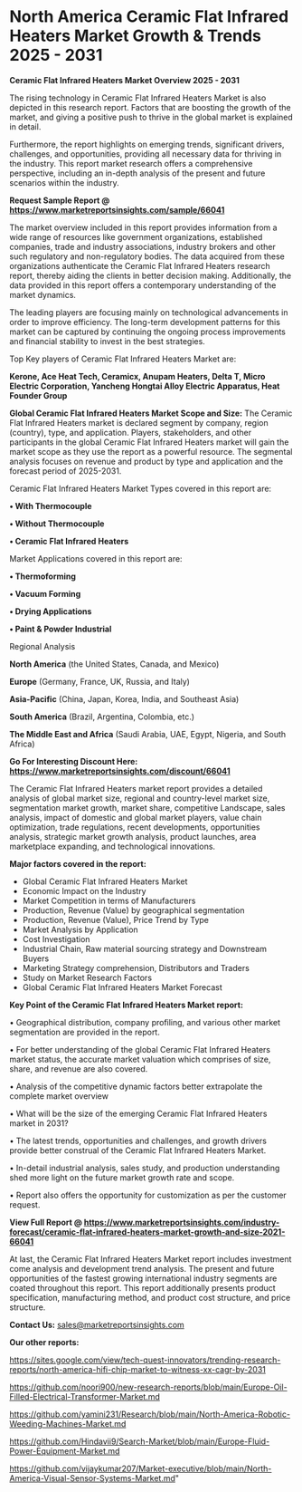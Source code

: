 # North America Ceramic Flat Infrared Heaters Market Growth & Trends 2025 - 2031

<Strong> Ceramic Flat Infrared Heaters Market Overview 2025 - 2031</strong>

The rising technology in Ceramic Flat Infrared Heaters Market is also depicted in this research report. Factors that are boosting the growth of the market, and giving a positive push to thrive in the global market is explained in detail.

Furthermore, the report highlights on emerging trends, significant drivers, challenges, and opportunities, providing all necessary data for thriving in the industry. This report market research offers a comprehensive perspective, including an in-depth analysis of the present and future scenarios within the industry.

<strong>Request Sample Report @ <a href=https://www.marketreportsinsights.com/sample/66041>https://www.marketreportsinsights.com/sample/66041</a></strong>

The market overview included in this report provides information from a wide range of resources like government organizations, established companies, trade and industry associations, industry brokers and other such regulatory and non-regulatory bodies. The data acquired from these organizations authenticate the Ceramic Flat Infrared Heaters research report, thereby aiding the clients in better decision making. Additionally, the data provided in this report offers a contemporary understanding of the market dynamics.

The leading players are focusing mainly on technological advancements in order to improve efficiency. The long-term development patterns for this market can be captured by continuing the ongoing process improvements and financial stability to invest in the best strategies.

Top Key players of Ceramic Flat Infrared Heaters Market are:

<strong>Kerone, Ace Heat Tech, Ceramicx, Anupam Heaters, Delta T, Micro Electric Corporation, Yancheng Hongtai Alloy Electric Apparatus, Heat Founder Group</strong>

<strong><b>Global Ceramic Flat Infrared Heaters Market Scope and Size:</b></strong>
The Ceramic Flat Infrared Heaters market is declared segment by company, region (country), type, and application. Players, stakeholders, and other participants in the global Ceramic Flat Infrared Heaters market will gain the market scope as they use the report as a powerful resource. The segmental analysis focuses on revenue and product by type and application and the forecast period of 2025-2031.

Ceramic Flat Infrared Heaters Market Types covered in this report are:

<strong>• With Thermocouple

• Without Thermocouple

• Ceramic Flat Infrared Heaters</strong>

Market Applications covered in this report are:

<strong>• Thermoforming

• Vacuum Forming

• Drying Applications

• Paint & Powder Industrial</strong> 

Regional Analysis

<strong>North America</strong> (the United States, Canada, and Mexico)

<strong>Europe</strong> (Germany, France, UK, Russia, and Italy)

<strong>Asia-Pacific</strong> (China, Japan, Korea, India, and Southeast Asia)

<strong>South America</strong> (Brazil, Argentina, Colombia, etc.)

<strong>The Middle East and Africa</strong> (Saudi Arabia, UAE, Egypt, Nigeria, and South Africa)

<strong>Go For Interesting Discount Here: <a href=https://www.marketreportsinsights.com/discount/66041>https://www.marketreportsinsights.com/discount/66041</a></strong>

The Ceramic Flat Infrared Heaters market report provides a detailed analysis of global market size, regional and country-level market size, segmentation market growth, market share, competitive Landscape, sales analysis, impact of domestic and global market players, value chain optimization, trade regulations, recent developments, opportunities analysis, strategic market growth analysis, product launches, area marketplace expanding, and technological innovations.

<strong><b>Major factors covered in the report:</b></strong>
<ul>
  <li>Global Ceramic Flat Infrared Heaters Market </li>
  <li>Economic Impact on the Industry</li>
  <li>Market Competition in terms of Manufacturers</li>
  <li>Production, Revenue (Value) by geographical segmentation</li>
  <li>Production, Revenue (Value), Price Trend by Type</li>
  <li>Market Analysis by Application</li>
  <li>Cost Investigation</li>
  <li>Industrial Chain, Raw material sourcing strategy and Downstream Buyers</li>
  <li>Marketing Strategy comprehension, Distributors and Traders</li>
  <li>Study on Market Research Factors</li>
  <li>Global Ceramic Flat Infrared Heaters Market Forecast</li>
</ul>

<strong><b>Key Point of the Ceramic Flat Infrared Heaters Market report:</b></strong>

• Geographical distribution, company profiling, and various other market segmentation are provided in the report.

• For better understanding of the global Ceramic Flat Infrared Heaters market status, the accurate market valuation which comprises of size, share, and revenue are also covered.

• Analysis of the competitive dynamic factors better extrapolate the complete market overview

• What will be the size of the emerging Ceramic Flat Infrared Heaters market in 2031?

• The latest trends, opportunities and challenges, and growth drivers provide better construal of the Ceramic Flat Infrared Heaters Market.

• In-detail industrial analysis, sales study, and production understanding shed more light on the future market growth rate and scope.

• Report also offers the opportunity for customization as per the customer request.

<strong><b>View Full Report @ <a href=https://www.marketreportsinsights.com/industry-forecast/ceramic-flat-infrared-heaters-market-growth-and-size-2021-66041>https://www.marketreportsinsights.com/industry-forecast/ceramic-flat-infrared-heaters-market-growth-and-size-2021-66041</a></b></strong>


At last, the Ceramic Flat Infrared Heaters Market report includes investment come analysis and development trend analysis. The present and future opportunities of the fastest growing international industry segments are coated throughout this report. This report additionally presents product specification, manufacturing method, and product cost structure, and price structure.

<strong>Contact Us:</strong>
sales@marketreportsinsights.com

<strong>Our other reports:</strong>

<a href=https://sites.google.com/view/tech-quest-innovators/trending-research-reports/north-america-hifi-chip-market-to-witness-xx-cagr-by-2031>https://sites.google.com/view/tech-quest-innovators/trending-research-reports/north-america-hifi-chip-market-to-witness-xx-cagr-by-2031</a>

<a href=https://github.com/noori900/new-research-reports/blob/main/Europe-Oil-Filled-Electrical-Transformer-Market.md>https://github.com/noori900/new-research-reports/blob/main/Europe-Oil-Filled-Electrical-Transformer-Market.md</a>

<a href=https://github.com/yamini231/Research/blob/main/North-America-Robotic-Weeding-Machines-Market.md>https://github.com/yamini231/Research/blob/main/North-America-Robotic-Weeding-Machines-Market.md</a>

<a href=https://github.com/Hindavii9/Search-Market/blob/main/Europe-Fluid-Power-Equipment-Market.md>https://github.com/Hindavii9/Search-Market/blob/main/Europe-Fluid-Power-Equipment-Market.md</a>

<a href=https://github.com/vijaykumar207/Market-executive/blob/main/North-America-Visual-Sensor-Systems-Market.md>https://github.com/vijaykumar207/Market-executive/blob/main/North-America-Visual-Sensor-Systems-Market.md</a>"
